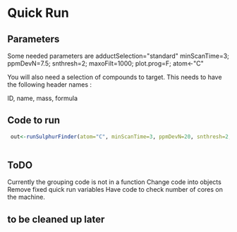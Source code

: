 # Quick Run 

## Parameters 

Some needed parameters are 
adductSelection="standard"
minScanTime=3; ppmDevN=7.5; snthresh=2; maxoFilt=1000; plot.prog=F; atom<-"C"

You will also need a selection of compounds to target. This needs to have the following header names :

ID, name, mass, formula
## Code to run
```R
 out<-runSulphurFinder(atom="C", minScanTime=3, ppmDevN=20, snthresh=2, maxoFilt=1000, adductSelection=c("all", "standard") )
 
 ```
 
## ToDO
Currently the grouping code is not in a function
Change code into objects
Remove fixed quick run variables
Have code to check number of cores on the machine.
 
## to be cleaned up later 
